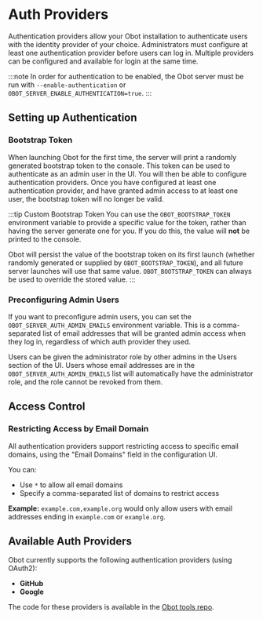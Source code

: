# Auth Providers

Authentication providers allow your Obot installation to authenticate users with the identity provider of your choice.
Administrators must configure at least one authentication provider before users can log in.
Multiple providers can be configured and available for login at the same time.

:::note
In order for authentication to be enabled, the Obot server must be run with `--enable-authentication` or
`OBOT_SERVER_ENABLE_AUTHENTICATION=true`.
:::

## Setting up Authentication

### Bootstrap Token

When launching Obot for the first time, the server will print a randomly generated bootstrap token to the console.
This token can be used to authenticate as an admin user in the UI.
You will then be able to configure authentication providers.
Once you have configured at least one authentication provider, and have granted admin access to at least one user,
the bootstrap token will no longer be valid.

:::tip Custom Bootstrap Token
You can use the `OBOT_BOOTSTRAP_TOKEN` environment variable to provide a specific value for the token,
rather than having the server generate one for you. If you do this, the value will **not** be printed to the console.

Obot will persist the value of the bootstrap token on its first launch (whether randomly generated or
supplied by `OBOT_BOOTSTRAP_TOKEN`), and all future server launches will use that same value.
`OBOT_BOOTSTRAP_TOKEN` can always be used to override the stored value.
:::

### Preconfiguring Admin Users

If you want to preconfigure admin users, you can set the `OBOT_SERVER_AUTH_ADMIN_EMAILS` environment variable.
This is a comma-separated list of email addresses that will be granted admin access when they log in,
regardless of which auth provider they used.

Users can be given the administrator role by other admins in the Users section of the UI.
Users whose email addresses are in the `OBOT_SERVER_AUTH_ADMIN_EMAILS` list will automatically have the administrator role,
and the role cannot be revoked from them.

## Access Control

### Restricting Access by Email Domain

All authentication providers support restricting access to specific email domains, using the "Email Domains" field in the configuration UI.

You can:

- Use `*` to allow all email domains
- Specify a comma-separated list of domains to restrict access

**Example:** `example.com,example.org` would only allow users with email addresses ending in `example.com` or `example.org`.

## Available Auth Providers

Obot currently supports the following authentication providers (using OAuth2):

- **GitHub**
- **Google**

The code for these providers is available in the [Obot tools repo](https://github.com/obot-platform/tools).
